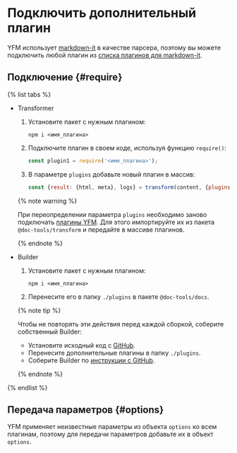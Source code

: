 # Подключить дополнительный плагин

YFM использует [markdown-it](https://www.npmjs.com/package/markdown-it) в качестве парсера, поэтому вы можете подключить любой плагин из [списка плагинов для markdown-it](https://www.npmjs.com/search?q=keywords:markdown-it-plugin).

## Подключение {#require}

{% list tabs %}

- Transformer

   1. Установите пакет с нужным плагином:    
      ```shell
      npm i <имя_плагина>
      ```

   1. Подключите плагин в своем коде, используя функцию `require()`:  
      ```javascript
      const plugin1 = require('<имя_плагина>');
      ```

   1. В параметре `plugins` добавьте новый плагин в массив:
      ```javascript
      const {result: {html, meta}, logs} = transform(content, {plugins: [<имя_плагина>]});
      ```
   {% note warning %}

   При переопределении параметра `plugins` необходимо заново подключать [плагины YFM](index.md). Для этого импортируйте их из пакета `@doc-tools/transform` и передайте в массиве плагинов. 

   {% endnote %}   

- Builder

   1. Установите пакет с нужным плагином:    
      ```shell
      npm i <имя_плагина>
      ```

   1. Перенесите его в папку `./plugins` в пакете `@doc-tools/docs`.

   {% note tip %}

   Чтобы не повторять эти действия перед каждой сборкой, соберите собственный Builder:
   * Установите исходный код с [GitHub](https://github.com/yandex-cloud/yfm-docs).
   * Перенесите дополнительные плагины в папку `./plugins`.
   * Соберите Builder по [инструкции с GitHub](https://github.com/yandex-cloud/yfm-docs#installation-1).

   {% endnote %}

{% endlist %}

## Передача параметров {#options}

YFM применяет неизвестные параметры из объекта `options` ко всем плагинам, поэтому для передачи параметров добавьте их в объект `options`.

